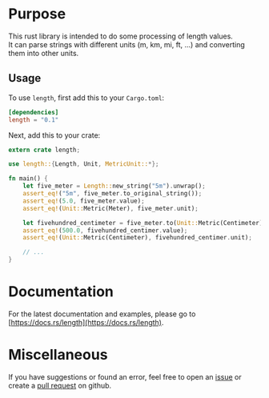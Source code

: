 # Purpose

This rust library is intended to do some processing of length values.  
It can parse strings with different units (m, km, mi, ft, ...) and converting them into other units.

## Usage

To use `length`, first add this to your `Cargo.toml`:

```toml
[dependencies]
length = "0.1"
```

Next, add this to your crate:

```rust
extern crate length;

use length::{Length, Unit, MetricUnit::*};

fn main() {
    let five_meter = Length::new_string("5m").unwrap();
    assert_eq!("5m", five_meter.to_original_string());
	assert_eq!(5.0, five_meter.value);
	assert_eq!(Unit::Metric(Meter), five_meter.unit);

	let fivehundred_centimeter = five_meter.to(Unit::Metric(Centimeter));
	assert_eq!(500.0, fivehundred_centimer.value);
	assert_eq!(Unit::Metric(Centimeter), fivehundred_centimer.unit);

    // ...
}
```

# Documentation

For the latest documentation and examples, please go to [https://docs.rs/length](https://docs.rs/length).

# Miscellaneous

If you have suggestions or found an error, feel free to open an [issue](https://github.com/ringostarr80/rust-length/issues) or create a [pull request](https://github.com/ringostarr80/rust-length/pulls) on github.